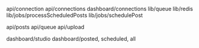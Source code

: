 api/connection
api/connections
dashboard/connections
lib/queue
lib/redis
lib/jobs/processScheduledPosts
lib/jobs/schedulePost


api/posts
api/queue
api/upload

dashboard/studio
dashboard/posted, scheduled, all